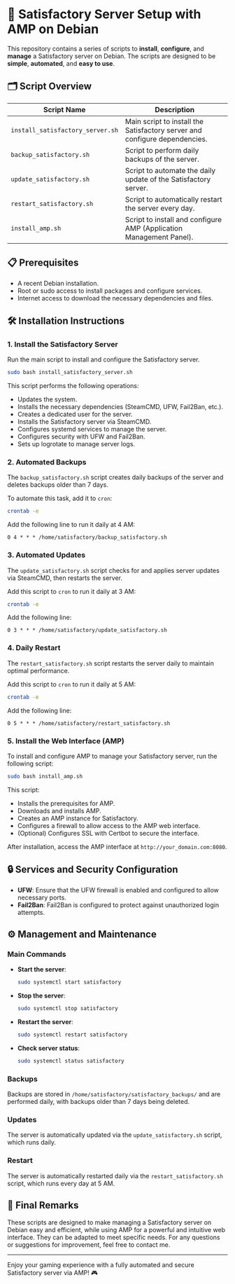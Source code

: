 
# 🚀 Satisfactory Server Setup with AMP on Debian

This repository contains a series of scripts to **install**, **configure**, and **manage** a Satisfactory server on Debian. The scripts are designed to be **simple**, **automated**, and **easy to use**.

## 🗂 Script Overview

| Script Name                    | Description                                                              |
| ------------------------------ | ------------------------------------------------------------------------ |
| `install_satisfactory_server.sh` | Main script to install the Satisfactory server and configure dependencies. |
| `backup_satisfactory.sh`        | Script to perform daily backups of the server.                           |
| `update_satisfactory.sh`        | Script to automate the daily update of the Satisfactory server.          |
| `restart_satisfactory.sh`       | Script to automatically restart the server every day.                    |
| `install_amp.sh`                | Script to install and configure AMP (Application Management Panel).      |

## 📋 Prerequisites

- A recent Debian installation.
- Root or sudo access to install packages and configure services.
- Internet access to download the necessary dependencies and files.

## 🛠️ Installation Instructions

### 1. Install the Satisfactory Server

Run the main script to install and configure the Satisfactory server.

```bash
sudo bash install_satisfactory_server.sh
```

This script performs the following operations:
- Updates the system.
- Installs the necessary dependencies (SteamCMD, UFW, Fail2Ban, etc.).
- Creates a dedicated user for the server.
- Installs the Satisfactory server via SteamCMD.
- Configures systemd services to manage the server.
- Configures security with UFW and Fail2Ban.
- Sets up logrotate to manage server logs.

### 2. Automated Backups

The `backup_satisfactory.sh` script creates daily backups of the server and deletes backups older than 7 days.

To automate this task, add it to `cron`:

```bash
crontab -e
```

Add the following line to run it daily at 4 AM:

```cron
0 4 * * * /home/satisfactory/backup_satisfactory.sh
```

### 3. Automated Updates

The `update_satisfactory.sh` script checks for and applies server updates via SteamCMD, then restarts the server.

Add this script to `cron` to run it daily at 3 AM:

```bash
crontab -e
```

Add the following line:

```cron
0 3 * * * /home/satisfactory/update_satisfactory.sh
```

### 4. Daily Restart

The `restart_satisfactory.sh` script restarts the server daily to maintain optimal performance.

Add this script to `cron` to run it daily at 5 AM:

```bash
crontab -e
```

Add the following line:

```cron
0 5 * * * /home/satisfactory/restart_satisfactory.sh
```

### 5. Install the Web Interface (AMP)

To install and configure AMP to manage your Satisfactory server, run the following script:

```bash
sudo bash install_amp.sh
```

This script:
- Installs the prerequisites for AMP.
- Downloads and installs AMP.
- Creates an AMP instance for Satisfactory.
- Configures a firewall to allow access to the AMP web interface.
- (Optional) Configures SSL with Certbot to secure the interface.

After installation, access the AMP interface at `http://your_domain.com:8080`.

## 🔒 Services and Security Configuration

- **UFW**: Ensure that the UFW firewall is enabled and configured to allow necessary ports.
- **Fail2Ban**: Fail2Ban is configured to protect against unauthorized login attempts.

## ⚙️ Management and Maintenance

### Main Commands

- **Start the server**:
  ```bash
  sudo systemctl start satisfactory
  ```

- **Stop the server**:
  ```bash
  sudo systemctl stop satisfactory
  ```

- **Restart the server**:
  ```bash
  sudo systemctl restart satisfactory
  ```

- **Check server status**:
  ```bash
  sudo systemctl status satisfactory
  ```

### Backups

Backups are stored in `/home/satisfactory/satisfactory_backups/` and are performed daily, with backups older than 7 days being deleted.

### Updates

The server is automatically updated via the `update_satisfactory.sh` script, which runs daily.

### Restart

The server is automatically restarted daily via the `restart_satisfactory.sh` script, which runs every day at 5 AM.

## 📝 Final Remarks

These scripts are designed to make managing a Satisfactory server on Debian easy and efficient, while using AMP for a powerful and intuitive web interface. They can be adapted to meet specific needs. For any questions or suggestions for improvement, feel free to contact me.

---

Enjoy your gaming experience with a fully automated and secure Satisfactory server via AMP! 🎮
